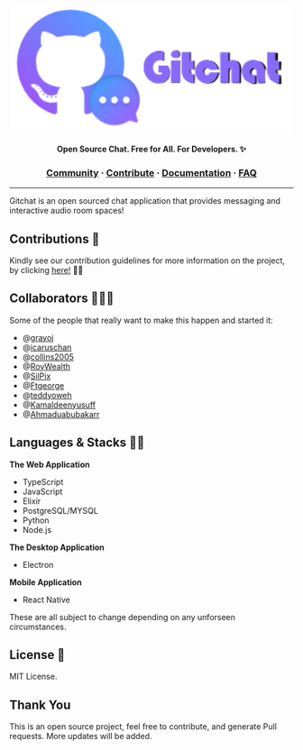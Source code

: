 <a href="https://gitchat.app"><p align="center">
<img width="500" src="gitchat.png"/>
</a>
<p align="center">
<b>Open Source Chat. Free for All. For Developers. ✨</b>
</p>

<h3 align="center">
  <a href="">Community</a>
  <span> · </span>
  <a href="">Contribute</a>
  <span> · </span>
  <a href="">Documentation</a>
  <span> · </span>
  <a href="">FAQ</a>
</h3>

---

Gitchat is an open sourced chat application that provides messaging and interactive audio room spaces!

## Contributions 🎯

Kindly see our contribution guidelines for more information on the project, by clicking <a href="https://github.com/">here!</a> 🐱‍🏍

## Collaborators 👨‍👧‍👧

Some of the people that really want to make this happen and started it:

- @<a href="https://github.com/">grayoj</a>
- @<a href="https://github.com/">icaruschan</a>
- @<a href="https://github.com/">collins2005</a>
- @<a href="https://github.com/">RoyWealth</a>
- @<a href="https://github.com/">SilPix</a>
- @<a href="https://github.com/">Ftgeorge</a>
- @<a href="https://github.com/">teddyoweh</a>
- @<a href="https://github.com/">Kamaldeenyusuff</a>
- @<a href="https://github.com/">Ahmaduabubakarr</a>


## Languages & Stacks 🐱‍🏍

<strong>The Web Application</strong>
- TypeScript
- JavaScript
- Elixir
- PostgreSQL/MYSQL
- Python
- Node.js

<strong>The Desktop Application</strong>
- Electron

<strong>Mobile Application</strong>
- React Native

These are all subject to change depending on any unforseen circumstances. 


## License 🔑

MIT License.

## Thank You

This is an open source project, feel free to contribute, and generate Pull requests. More updates will be added.
